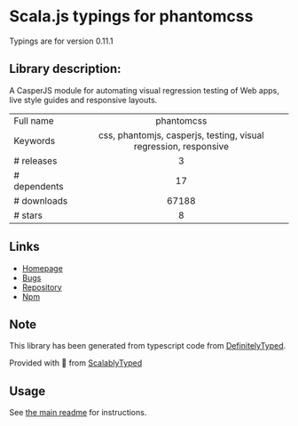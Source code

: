 
# Scala.js typings for phantomcss

Typings are for version 0.11.1

## Library description:
A CasperJS module for automating visual regression testing of Web apps, live style guides and responsive layouts.

|                    |                 |
| ------------------ | :-------------: |
| Full name          | phantomcss |
| Keywords           | css, phantomjs, casperjs, testing, visual regression, responsive |
| # releases         | 3 |
| # dependents       | 17 |
| # downloads        | 67188 |
| # stars            | 8 |

## Links
- [Homepage](https://github.com/Huddle/PhantomCSS#readme)
- [Bugs](https://github.com/Huddle/PhantomCSS/issues)
- [Repository](https://github.com/Huddle/PhantomCSS)
- [Npm](https://www.npmjs.com/package/phantomcss)
    


## Note
This library has been generated from typescript code from [DefinitelyTyped](https://definitelytyped.org).

Provided with :purple_heart: from [ScalablyTyped](https://github.com/oyvindberg/ScalablyTyped)

## Usage
See [the main readme](../../readme.md) for instructions.


